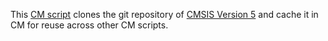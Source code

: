 This [CM script](https://github.com/mlcommons/ck/blob/master/cm/docs/tutorial-scripts.md) clones the git repository of [CMSIS Version 5](https://github.com/ARM-software/CMSIS_5) and cache it in CM for reuse across other CM scripts.
